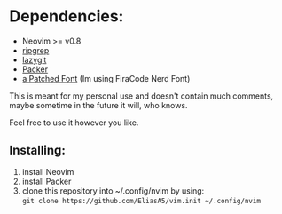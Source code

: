 # Dependencies:
- Neovim >= v0.8
- [ripgrep](https://github.com/BurntSushi/ripgrep)
- [lazygit](https://github.com/jesseduffield/lazygit)
- [Packer](https://github.com/wbthomason/packer.nvim)
- [a Patched Font](https://www.nerdfonts.com/font-downloads) (Im using FiraCode Nerd Font)

This is meant for my personal use and  doesn't contain much comments, maybe sometime in the future it will, who knows.

Feel free to use it however you like.

## Installing:
1. install Neovim
2. install Packer
3. clone this repository into ~/.config/nvim by using:<br>
```git clone https://github.com/EliasA5/vim.init ~/.config/nvim```



